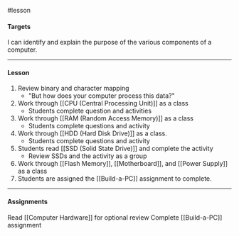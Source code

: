#lesson

#### Targets

I can identify and explain the purpose of the various components of a computer.

---
#### Lesson

1. Review binary and character mapping
	* "But how does your computer process this data?"
2. Work through [[CPU  (Central Processing Unit)]] as a class
	* Students complete question and activities
3. Work through [[RAM (Random Access Memory)]] as a class
	* Students complete questions and activity
4. Work through [[HDD (Hard Disk Drive)]] as a class.
	* Students complete questions and activity
5. Students read [[SSD (Solid State Drive)]] and complete the activity
	* Review SSDs and the activity as a group
6. Work through [[Flash Memory]], [[Motherboard]], and [[Power Supply]] as a class
8. Students are assigned the [[Build-a-PC]] assignment to complete.

---
#### Assignments

Read [[Computer Hardware]] for optional review
Complete [[Build-a-PC]] assignment

 
 